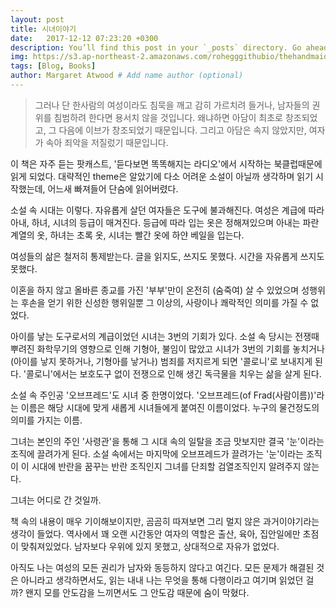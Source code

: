 ```yaml
---
layout: post
title: 시녀이야기
date:   2017-12-12 07:23:20 +0300
description: You’ll find this post in your `_posts` directory. Go ahead and edit it and re-build the site to see your changes. # Add post description (optional)
img: https://s3.ap-northeast-2.amazonaws.com/rohegggithubio/thehandmaidtale.jpg # Add image post (optional)
tags: [Blog, Books]
author: Margaret Atwood # Add name author (optional)
---
```


> 그러나 단 한사람의 여성이라도 침묵을 깨고 감히 가르치려 들거나, 남자들의 권위를 침범하려 한다면 용서치 않을 것입니다. 왜냐하면 아담이 최초로 창조되었고, 그 다음에 이브가 창조되었기 때문입니다. 그리고 아담은 속지 않았지만, 여자가 속아 죄악을 저질렀기 때문입니다.

이 책은 자주 듣는 팟캐스트, '듣다보면 똑똑해지는 라디오'에서 시작하는 북클럽때문에 읽게 되었다. 대략적인 theme은 알았기에 다소 어려운 소설이 아닐까 생각하며 읽기 시작했는데, 어느새 빠져들어 단숨에 읽어버렸다.

소설 속 시대는 이렇다. 자유롭게 살던 여자들은 도구에 불과해진다. 여성은 계급에 따라 아내, 하녀, 시녀의 등급이 매겨진다. 등급에 따라 입는 옷은 정해져있으며 아내는 파란계열의 옷, 하녀는 초록 옷, 시녀는 빨간 옷에 하얀 베일을 입는다.

여성들의 삶은 철저히 통제받는다. 글을 읽지도, 쓰지도 못했다. 시간을 자유롭게 쓰지도 못했다.

이혼을 하지 않고 올바른 종교를 가진 '부부'만이 온전히 (숨죽여) 살 수 있었으며 성행위는 후손을 얻기 위한 신성한 행위일뿐 그 이상의, 사랑이나 쾌락적인 의미를 가질 수 없었다.

아이를 낳는 도구로서의 계급이었던 시녀는 3번의 기회가 있다. 소설 속 당시는 전쟁때 뿌려진 화학무기의 영향으로 인해 기형아, 불임이 많았고 시녀가 3번의 기회를 놓치거나 (아이를 낳지 못하거나, 기형아를 낳거나) 범죄를 저지르게 되면 '콜로니'로 보내지게 된다. '콜로니'에서는 보호도구 없이 전쟁으로 인해 생긴 독극물을 치우는 삶을 살게 된다.

소설 속 주인공 '오브프레드'도 시녀 중 한명이었다. '오브프레드(of Frad(사람이름))'라는 이름은 해당 시대에 맞게 새롭게 시녀들에게 붙여진 이름이었다. 누구의 물건정도의 의미를 가지는 이름.

그녀는 본인의 주인 '사령관'을 통해 그 시대 속의 일탈을 조금 맛보지만 결국 '눈'이라는 조직에 끌려가게 된다. 소설 속에서는 마지막에 오브프레드가 끌려가는 '눈'이라는 조직이 이 시대에 반란을 꿈꾸는 반란 조직인지 그녀를 단죄할 검열조직인지 알려주지 않는다.

그녀는 어디로 간 것일까.

책 속의 내용이 매우 기이해보이지만, 곰곰히 따져보면 그리 멀지 않은 과거이야기라는 생각이 들었다.
역사에서 꽤 오랜 시간동안 여자의 역할은 출산, 육아, 집안일에만 초점이 맞춰져있었다. 남자보다 우위에 있지 못했고, 상대적으로 자유가 없었다.

아직도 나는 여성의 모든 권리가 남자와 동등하지 않다고 여긴다. 모든 문제가 해결된 것은 아니라고 생각하면서도, 읽는 내내 나는 무엇을 통해 다행이라고 여기며 읽었던 걸까? 왠지 모를 안도감을 느끼면서도 그 안도감 때문에 숨이 막혔다.
